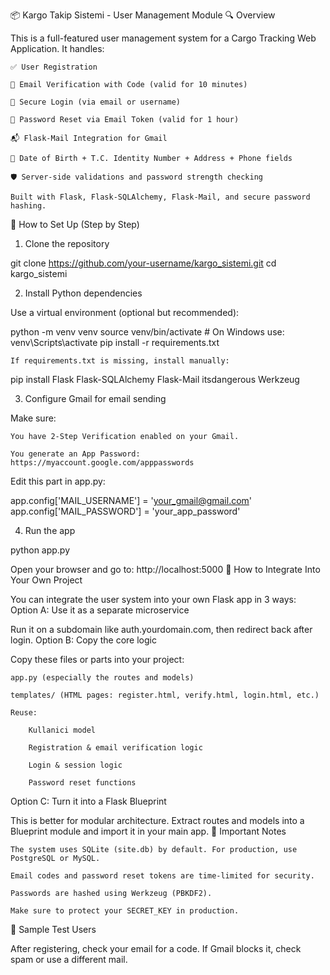 
📦 Kargo Takip Sistemi - User Management Module
🔍 Overview

This is a full-featured user management system for a Cargo Tracking Web Application. It handles:

    ✅ User Registration

    📧 Email Verification with Code (valid for 10 minutes)

    🔐 Secure Login (via email or username)

    🔁 Password Reset via Email Token (valid for 1 hour)

    📬 Flask-Mail Integration for Gmail

    📅 Date of Birth + T.C. Identity Number + Address + Phone fields

    🛡️ Server-side validations and password strength checking

    Built with Flask, Flask-SQLAlchemy, Flask-Mail, and secure password hashing.

🧰 How to Set Up (Step by Step)
1. Clone the repository

git clone https://github.com/your-username/kargo_sistemi.git
cd kargo_sistemi

2. Install Python dependencies

Use a virtual environment (optional but recommended):

python -m venv venv
source venv/bin/activate  # On Windows use: venv\Scripts\activate
pip install -r requirements.txt

    If requirements.txt is missing, install manually:

pip install Flask Flask-SQLAlchemy Flask-Mail itsdangerous Werkzeug

3. Configure Gmail for email sending

Make sure:

    You have 2-Step Verification enabled on your Gmail.

    You generate an App Password:
    https://myaccount.google.com/apppasswords

Edit this part in app.py:

app.config['MAIL_USERNAME'] = 'your_gmail@gmail.com'
app.config['MAIL_PASSWORD'] = 'your_app_password'

4. Run the app

python app.py

Open your browser and go to:
http://localhost:5000
🧩 How to Integrate Into Your Own Project

You can integrate the user system into your own Flask app in 3 ways:
Option A: Use it as a separate microservice

Run it on a subdomain like auth.yourdomain.com, then redirect back after login.
Option B: Copy the core logic

Copy these files or parts into your project:

    app.py (especially the routes and models)

    templates/ (HTML pages: register.html, verify.html, login.html, etc.)

    Reuse:

        Kullanici model

        Registration & email verification logic

        Login & session logic

        Password reset functions

Option C: Turn it into a Flask Blueprint

This is better for modular architecture. Extract routes and models into a Blueprint module and import it in your main app.
📌 Important Notes

    The system uses SQLite (site.db) by default. For production, use PostgreSQL or MySQL.

    Email codes and password reset tokens are time-limited for security.

    Passwords are hashed using Werkzeug (PBKDF2).

    Make sure to protect your SECRET_KEY in production.

🧪 Sample Test Users

After registering, check your email for a code. If Gmail blocks it, check spam or use a different mail.
